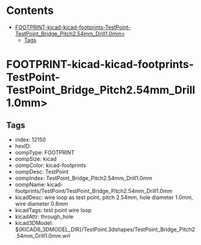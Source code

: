 



Contents
========

* [FOOTPRINT-kicad-kicad-footprints-TestPoint-TestPoint_Bridge_Pitch2.54mm_Drill1.0mm>](#footprint-kicad-kicad-footprints-testpoint-testpoint_bridge_pitch254mm_drill10mm)
	* [Tags](#tags)

# FOOTPRINT-kicad-kicad-footprints-TestPoint-TestPoint_Bridge_Pitch2.54mm_Drill1.0mm>

## Tags

- index: 12150
- hexID: 
- oompType: FOOTPRINT
- oompSize: kicad
- oompColor: kicad-footprints
- oompDesc: TestPoint
- oompIndex: TestPoint_Bridge_Pitch2.54mm_Drill1.0mm
- oompName: kicad-footprints/TestPoint/TestPoint_Bridge_Pitch2.54mm_Drill1.0mm
- kicadDesc: wire loop as test point, pitch 2.54mm, hole diameter 1.0mm, wire diameter 0.8mm
- kicadTags: test point wire loop
- kicadAttr: through_hole
- kicad3DModel: ${KICAD6_3DMODEL_DIR}/TestPoint.3dshapes/TestPoint_Bridge_Pitch2.54mm_Drill1.0mm.wrl
